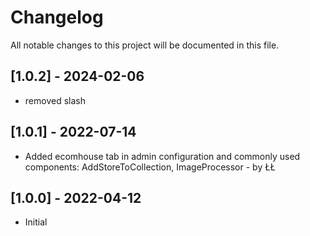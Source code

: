 # Changelog

All notable changes to this project will be documented in this file.

## [1.0.2] - 2024-02-06
- removed slash
## [1.0.1] - 2022-07-14

- Added ecomhouse tab in admin configuration and commonly used components: AddStoreToCollection, ImageProcessor - by ŁŁ

## [1.0.0] - 2022-04-12

- Initial
